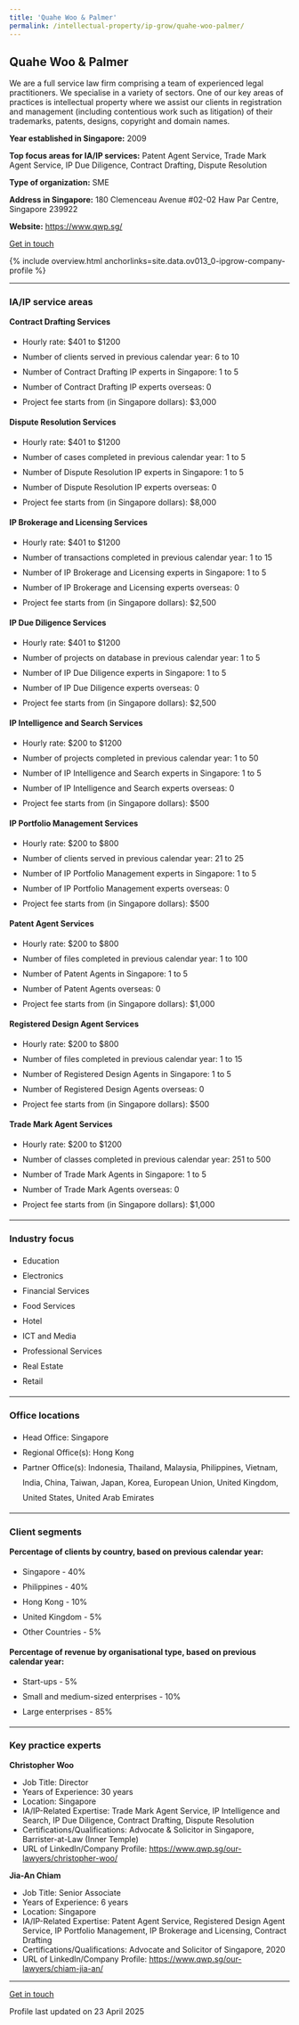 ```yaml
---
title: 'Quahe Woo & Palmer'
permalink: /intellectual-property/ip-grow/quahe-woo-palmer/
---
```


## Quahe Woo & Palmer

We are a full service law firm comprising a team of experienced legal practitioners. We specialise in a variety of sectors. One of our key areas of practices is intellectual property where we assist our clients in registration and management (including contentious work such as litigation) of their trademarks, patents, designs, copyright and domain names.

<b>Year established in Singapore:</b> 2009

<b>Top focus areas for IA/IP services:</b> Patent Agent Service, Trade Mark Agent Service, IP Due Diligence, Contract Drafting, Dispute Resolution

<b>Type of organization:</b> SME

<b>Address in Singapore:</b> 180 Clemenceau Avenue #02-02 Haw Par Centre, Singapore 239922

<b>Website:</b> <a href='https://www.qwp.sg/'>https://www.qwp.sg/</a>

<a class='btn' href='https://form.gov.sg/67ce90dddd496a3035bd8664' target='_blank' rel='noopener'>Get in touch</a>

{% include overview.html anchorlinks=site.data.ov013_0-ipgrow-company-profile %}

---
<a name='ip-related-service-areas'></a>
### IA/IP service areas

**Contract Drafting Services**

<ul>
<li style='line-height: 27px; margin: 0px 0px !important'>Hourly rate:  $401 to $1200</li>
<li style='line-height: 27px; margin: 0px 0px !important'>Number of clients served in previous calendar year: 6 to 10</li>
<li style='line-height: 27px; margin: 0px 0px !important'>Number of Contract Drafting IP experts in Singapore: 1 to 5</li>
<li style='line-height: 27px; margin: 0px 0px !important'>Number of Contract Drafting IP experts overseas: 0</li>
<li style='line-height: 27px; margin: 0px 0px !important'>Project fee starts from (in Singapore dollars): $3,000</li>
</ul>

**Dispute Resolution Services**

<ul>
<li style='line-height: 27px; margin: 0px 0px !important'>Hourly rate:  $401 to $1200</li>
<li style='line-height: 27px; margin: 0px 0px !important'>Number of cases completed in previous calendar year: 1 to 5</li>
<li style='line-height: 27px; margin: 0px 0px !important'>Number of Dispute Resolution IP experts in Singapore: 1 to 5</li>
<li style='line-height: 27px; margin: 0px 0px !important'>Number of Dispute Resolution IP experts overseas: 0</li>
<li style='line-height: 27px; margin: 0px 0px !important'>Project fee starts from (in Singapore dollars):  $8,000</li>
</ul>

**IP Brokerage and Licensing Services**

<ul>
<li style='line-height: 27px; margin: 0px 0px !important'>Hourly rate:  $401 to $1200</li>
<li style='line-height: 27px; margin: 0px 0px !important'>Number of transactions completed in previous calendar year: 1 to 15</li>
<li style='line-height: 27px; margin: 0px 0px !important'>Number of IP Brokerage and Licensing experts in Singapore: 1 to 5</li>
<li style='line-height: 27px; margin: 0px 0px !important'>Number of IP Brokerage and Licensing experts overseas: 0</li>
<li style='line-height: 27px; margin: 0px 0px !important'>Project fee starts from (in Singapore dollars):  $2,500</li>
</ul>

**IP Due Diligence Services**

<ul>
<li style='line-height: 27px; margin: 0px 0px !important'>Hourly rate:  $401 to $1200</li>
<li style='line-height: 27px; margin: 0px 0px !important'>Number of projects on database in previous calendar year: 1 to 5</li>
<li style='line-height: 27px; margin: 0px 0px !important'>Number of IP Due Diligence experts in Singapore: 1 to 5</li>
<li style='line-height: 27px; margin: 0px 0px !important'>Number of IP Due Diligence experts overseas: 0</li>
<li style='line-height: 27px; margin: 0px 0px !important'>Project fee starts from (in Singapore dollars):  $2,500</li>
</ul>

**IP Intelligence and Search Services**

<ul>
<li style='line-height: 27px; margin: 0px 0px !important'>Hourly rate:  $200 to $1200</li>
<li style='line-height: 27px; margin: 0px 0px !important'>Number of projects completed in previous calendar year: 1 to 50</li>
<li style='line-height: 27px; margin: 0px 0px !important'>Number of IP Intelligence and Search experts in Singapore: 1 to 5</li>
<li style='line-height: 27px; margin: 0px 0px !important'>Number of IP Intelligence and Search experts overseas: 0</li>
<li style='line-height: 27px; margin: 0px 0px !important'>Project fee starts from (in Singapore dollars):  $500</li>
</ul>

**IP Portfolio Management Services**

<ul>
<li style='line-height: 27px; margin: 0px 0px !important'>Hourly rate:  $200 to $800</li>
<li style='line-height: 27px; margin: 0px 0px !important'>Number of clients served in previous calendar year: 21 to 25</li>
<li style='line-height: 27px; margin: 0px 0px !important'>Number of IP Portfolio Management experts in Singapore: 1 to 5</li>
<li style='line-height: 27px; margin: 0px 0px !important'>Number of IP Portfolio Management experts overseas: 0</li>
<li style='line-height: 27px; margin: 0px 0px !important'>Project fee starts from (in Singapore dollars):  $500</li>
</ul>

**Patent Agent Services**

<ul>
<li style='line-height: 27px; margin: 0px 0px !important'>Hourly rate:  $200 to $800</li>
<li style='line-height: 27px; margin: 0px 0px !important'>Number of files completed in previous calendar year: 1 to 100</li>
<li style='line-height: 27px; margin: 0px 0px !important'>Number of Patent Agents in Singapore: 1 to 5</li>
<li style='line-height: 27px; margin: 0px 0px !important'>Number of Patent Agents overseas: 0</li>
<li style='line-height: 27px; margin: 0px 0px !important'>Project fee starts from (in Singapore dollars):  $1,000</li>
</ul>

**Registered Design Agent Services**

<ul>
<li style='line-height: 27px; margin: 0px 0px !important'>Hourly rate: $200 to $800</li>
<li style='line-height: 27px; margin: 0px 0px !important'>Number of files completed in previous calendar year: 1 to 15</li>
<li style='line-height: 27px; margin: 0px 0px !important'>Number of Registered Design Agents in Singapore: 1 to 5</li>
<li style='line-height: 27px; margin: 0px 0px !important'>Number of Registered Design Agents overseas: 0</li>
<li style='line-height: 27px; margin: 0px 0px !important'>Project fee starts from (in Singapore dollars): $500</li>
</ul>

**Trade Mark Agent Services**

<ul>
<li style='line-height: 27px; margin: 0px 0px !important'>Hourly rate:  $200 to $1200</li>
<li style='line-height: 27px; margin: 0px 0px !important'>Number of classes completed in previous calendar year: 251 to 500</li>
<li style='line-height: 27px; margin: 0px 0px !important'>Number of Trade Mark Agents in Singapore: 1 to 5</li>
<li style='line-height: 27px; margin: 0px 0px !important'>Number of Trade Mark Agents overseas: 0</li>
<li style='line-height: 27px; margin: 0px 0px !important'>Project fee starts from (in Singapore dollars):  $1,000</li>
</ul>

---
<a name='industry-focus'></a>
### Industry focus

<ul><li style='line-height: 27px; margin: 0px 0px !important'> Education</li><li style='line-height: 27px; margin: 0px 0px !important'>Electronics</li><li style='line-height: 27px; margin: 0px 0px !important'>Financial Services</li><li style='line-height: 27px; margin: 0px 0px !important'>Food Services</li><li style='line-height: 27px; margin: 0px 0px !important'>Hotel</li><li style='line-height: 27px; margin: 0px 0px !important'>ICT and Media</li><li style='line-height: 27px; margin: 0px 0px !important'>Professional Services</li><li style='line-height: 27px; margin: 0px 0px !important'>Real Estate</li><li style='line-height: 27px; margin: 0px 0px !important'>Retail</li></ul>

---
<a name='office-locations'></a>
### Office locations

<ul><li style='line-height: 27px; margin: 0px 0px !important'> Head Office: Singapore</li><li style='line-height: 27px; margin: 0px 0px !important'>Regional Office(s): Hong Kong</li><li style='line-height: 27px; margin: 0px 0px !important'>Partner Office(s): Indonesia, Thailand, Malaysia, Philippines, Vietnam, India, China, Taiwan, Japan, Korea, European Union, United Kingdom, United States, United Arab Emirates</li></ul>

---
<a name='client-segments'></a>
### Client segments

**Percentage of clients by country, based on previous calendar year:**

<ul><li style='line-height: 27px; margin: 0px 0px !important'> Singapore - 40%	</li><li style='line-height: 27px; margin: 0px 0px !important'>Philippines - 40%	</li><li style='line-height: 27px; margin: 0px 0px !important'>Hong Kong - 10%	</li><li style='line-height: 27px; margin: 0px 0px !important'>United Kingdom - 5%	</li><li style='line-height: 27px; margin: 0px 0px !important'>Other Countries - 5%</li></ul>

**Percentage of revenue by organisational type, based on previous calendar year:**

<ul><li style='line-height: 27px; margin: 0px 0px !important'> Start-ups - 5%</li><li style='line-height: 27px; margin: 0px 0px !important'>Small and medium-sized enterprises - 10%</li><li style='line-height: 27px; margin: 0px 0px !important'>Large enterprises - 85%</li></ul>

---
<a name='key-practice-experts'></a>
### Key practice experts

**Christopher Woo**

- Job Title: Director
- Years of Experience: 30 years
- Location: Singapore
- IA/IP-Related Expertise: Trade Mark Agent Service, IP Intelligence and Search, IP Due Diligence, Contract Drafting, Dispute Resolution
- Certifications/Qualifications: Advocate & Solicitor in Singapore, Barrister-at-Law (Inner Temple)
- URL of LinkedIn/Company Profile: <a href="https://www.qwp.sg/our-lawyers/christopher-woo/" target="_blank" rel="noopener">https://www.qwp.sg/our-lawyers/christopher-woo/</a>

**Jia-An Chiam**

- Job Title: Senior Associate
- Years of Experience: 6 years
- Location: Singapore
- IA/IP-Related Expertise: Patent Agent Service, Registered Design Agent Service, IP Portfolio Management, IP Brokerage and Licensing, Contract Drafting
- Certifications/Qualifications: Advocate and Solicitor of Singapore, 2020
- URL of LinkedIn/Company Profile: <a href="https://www.qwp.sg/our-lawyers/chiam-jia-an/" target="_blank" rel="noopener">https://www.qwp.sg/our-lawyers/chiam-jia-an/</a>

---
<p>
<a class='btn' href='https://form.gov.sg/67ce90dddd496a3035bd8664' target='_blank' rel='noopener'>Get in touch</a>
</p>
Profile last updated on 23 April 2025
